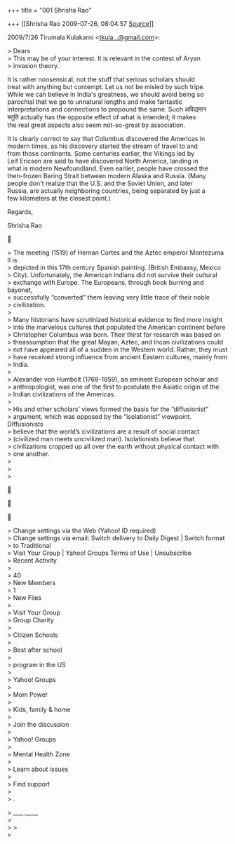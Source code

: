 +++
title = "001 Shrisha Rao"

+++
[[Shrisha Rao	2009-07-26, 08:04:57 [Source](https://groups.google.com/g/bvparishat/c/9cZKtT_6Rig)]]



2009/7/26 Tirumala Kulakarni \<[tkula...@gmail.com]()\>:  

  
\> Dears  
\> This may be of your interest. It is relevant in the contest of Aryan  
\> invasion theory.  
  

It is rather nonsensical, not the stuff that serious scholars should  
treat with anything but contempt. Let us not be misled by such tripe.  
While we can believe in India's greatness, we should avoid being so  
parochial that we go to unnatural lengths and make fantastic  
interpretations and connections to propound the same. Such अविद्यमान  
स्तुति actually has the opposite effect of what is intended; it makes  
the real great aspects also seem not-so-great by association.  
  
It is clearly correct to say that Columbus discovered the Americas in  
modern times, as his discovery started the stream of travel to and  
from those continents. Some centuries earlier, the Vikings led by  
Leif Ericson are said to have discovered North America, landing in  
what is modern Newfoundland. Even earlier, people have crossed the  
then-frozen Bering Strait between modern Alaska and Russia. (Many  
people don't realize that the U.S. and the Soviet Union, and later  
Russia, are actually neighboring countries, being separated by just a  
few kilometers at the closest point.)  
  
Regards,  
  
Shrisha Rao  



\> The meeting (1519) of Hernan Cortes and the Aztec emperor Montezuma II is  
\> depicted in this 17th century Spanish painting. (British Embassy, Mexico  
\> City). Unfortunately, the American Indians did not survive their cultural  
\> exchange with Europe. The Europeans, through book burning and bayonet,  
\> successfully “converted” them leaving very little trace of their noble  
\> civilization.  
\>  
\> Many historians have scrutinized historical evidence to find more insight  
\> into the marvelous cultures that populated the American continent before  
\> Christopher Columbus was born. Their thirst for research was based on  
\> theassumption that the great Mayan, Aztec, and Incan civilizations could  
\> not have appeared all of a sudden in the Western world. Rather, they must  
\> have received strong influence from ancient Eastern cultures, mainly from  
\> India.  
\>  
\> Alexander von Humbolt (1769-1859), an eminent European scholar and  
\> anthropologist, was one of the first to postulate the Asiatic origin of the  
\> Indian civilizations of the Americas.  
\>  
\> His and other scholars’ views formed the basis for the “diffusionist”  
\> argument, which was opposed by the “isolationist” viewpoint. Diffusionists  
\> believe that the world’s civilizations are a result of social contact  
\> (civilized man meets uncivilized man). Isolationists believe that  
\> civilizations cropped up all over the earth without physical contact with  
\> one another.  
\>  
\>  
\>  







\> Change settings via the Web (Yahoo! ID required)  
\> Change settings via email: Switch delivery to Daily Digest \| Switch format  
\> to Traditional  
\> Visit Your Group \| Yahoo! Groups Terms of Use \| Unsubscribe  
\> Recent Activity  
\>  
\> 40  
\> New Members  
\> 1  
\> New Files  
\>  
\> Visit Your Group  
\> Group Charity  
\>  
\> Citizen Schools  
\>  
\> Best after school  
\>  
\> program in the US  
\>  
\> Yahoo! Groups  
\>  
\> Mom Power  
\>  
\> Kids, family & home  
\>  
\> Join the discussion  
\>  
\> Yahoo! Groups  
\>  
\> Mental Health Zone  
\>  
\> Learn about issues  
\>  
\> Find support  
\>  
\> .  

\> \_\_,\_.\_,\_\_\_  
\>  
\> \>  
\>  

